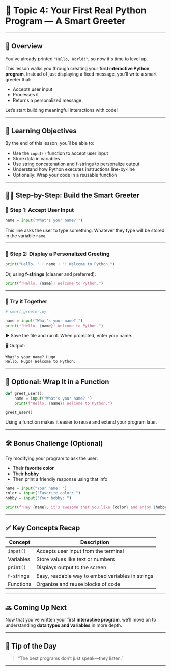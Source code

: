 # 🚀 Topic 4: Your First Real Python Program — A Smart Greeter

---

## 🧭 Overview

You've already printed `"Hello, World!"`, so now it's time to level up.

This lesson walks you through creating your **first interactive Python program**. Instead of just displaying a fixed message, you’ll write a smart greeter that:
- Accepts user input
- Processes it
- Returns a personalized message

Let’s start building meaningful interactions with code!

---

## 🎯 Learning Objectives

By the end of this lesson, you’ll be able to:

- Use the `input()` function to accept user input
- Store data in variables
- Use string concatenation and f-strings to personalize output
- Understand how Python executes instructions line-by-line
- Optionally: Wrap your code in a reusable function

---

## 👨‍💻 Step-by-Step: Build the Smart Greeter

### 📝 Step 1: Accept User Input

```python
name = input("What's your name? ")
```

This line asks the user to type something. Whatever they type will be stored in the variable `name`.

---

### 📝 Step 2: Display a Personalized Greeting

```python
print("Hello, " + name + "! Welcome to Python.")
```

Or, using **f-strings** (cleaner and preferred):

```python
print(f"Hello, {name}! Welcome to Python.")
```

---

### 🧪 Try it Together

```python
# smart_greeter.py

name = input("What's your name? ")
print(f"Hello, {name}! Welcome to Python.")
```

▶ Save the file and run it. When prompted, enter your name.

🖥 Output:
```
What's your name? Hugo
Hello, Hugo! Welcome to Python.
```

---

## 🌟 Optional: Wrap It in a Function

```python
def greet_user():
    name = input("What's your name? ")
    print(f"Hello, {name}! Welcome to Python.")

greet_user()
```

Using a function makes it easier to reuse and extend your program later.

---

## 🛠 Bonus Challenge (Optional)

Try modifying your program to ask the user:

- Their **favorite color**
- Their **hobby**
- Then print a friendly response using that info

```python
name = input("Your name: ")
color = input("Favorite color: ")
hobby = input("Your hobby: ")

print(f"Hey {name}, it's awesome that you like {color} and enjoy {hobby}!")
```

---

## ✅ Key Concepts Recap

| Concept     | Description                                       |
|-------------|---------------------------------------------------|
| `input()`   | Accepts user input from the terminal              |
| Variables   | Store values like text or numbers                 |
| `print()`   | Displays output to the screen                     |
| f-strings   | Easy, readable way to embed variables in strings  |
| Functions   | Organize and reuse blocks of code                 |

---

## 🔜 Coming Up Next

Now that you’ve written your first **interactive program**, we’ll move on to understanding **data types and variables** in more depth.

---

## 🙌 Tip of the Day

> “The best programs don’t just speak—they listen.”

---
